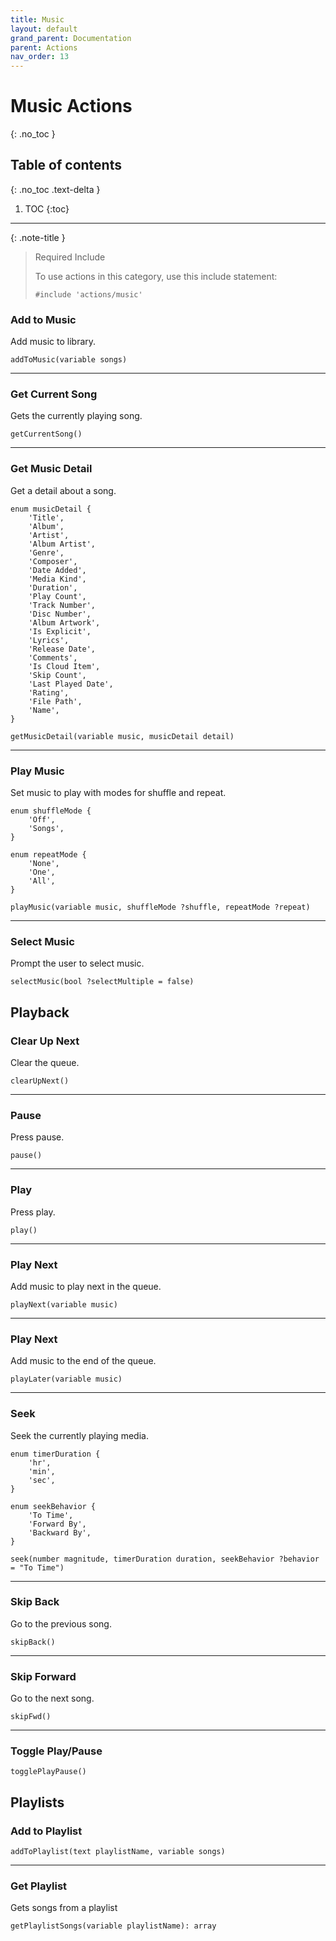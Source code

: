 ```yaml
---
title: Music
layout: default
grand_parent: Documentation
parent: Actions
nav_order: 13
---
```


# Music Actions
{: .no_toc }

## Table of contents
{: .no_toc .text-delta }

1. TOC
{:toc}

---

{: .note-title }
> Required Include
> 
> To use actions in this category, use this include statement:
>
> ```
> #include 'actions/music'
> ```

### Add to Music

Add music to library.

```
addToMusic(variable songs)
```

---

### Get Current Song

Gets the currently playing song.

```
getCurrentSong()
```

---

### Get Music Detail

Get a detail about a song.

```
enum musicDetail {
    'Title',
    'Album',
    'Artist',
    'Album Artist',
    'Genre',
    'Composer',
    'Date Added',
    'Media Kind',
    'Duration',
    'Play Count',
    'Track Number',
    'Disc Number',
    'Album Artwork',
    'Is Explicit',
    'Lyrics',
    'Release Date',
    'Comments',
    'Is Cloud Item',
    'Skip Count',
    'Last Played Date',
    'Rating',
    'File Path',
    'Name',
}

getMusicDetail(variable music, musicDetail detail)
```

---

### Play Music

Set music to play with modes for shuffle and repeat.

```
enum shuffleMode {
    'Off',
    'Songs',
}

enum repeatMode {
    'None',
    'One',
    'All',
}

playMusic(variable music, shuffleMode ?shuffle, repeatMode ?repeat)
```

---

### Select Music

Prompt the user to select music.

```
selectMusic(bool ?selectMultiple = false)
```

## Playback

### Clear Up Next

Clear the queue.

```
clearUpNext()
```

---

### Pause

Press pause.

```
pause()
```

---

### Play

Press play.

```
play()
```

---

### Play Next

Add music to play next in the queue.

```
playNext(variable music)
```

---

### Play Next

Add music to the end of the queue.

```
playLater(variable music)
```

---

### Seek

Seek the currently playing media.

```
enum timerDuration {
    'hr',
    'min',
    'sec',
}

enum seekBehavior {
    'To Time',
    'Forward By',
    'Backward By',
}

seek(number magnitude, timerDuration duration, seekBehavior ?behavior = "To Time")
```

---

### Skip Back

Go to the previous song.

```
skipBack()
```

---

### Skip Forward

Go to the next song.

```
skipFwd()
```

---

### Toggle Play/Pause

```
togglePlayPause()
```

## Playlists

### Add to Playlist

```
addToPlaylist(text playlistName, variable songs)
```

---

### Get Playlist

Gets songs from a playlist

```
getPlaylistSongs(variable playlistName): array
```
